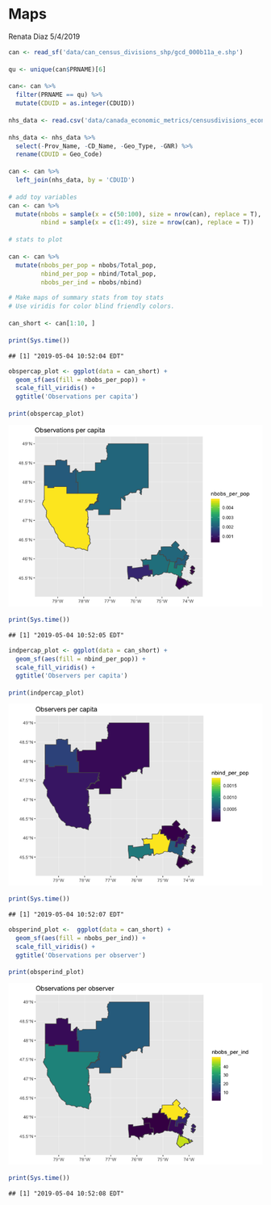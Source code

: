 Maps
================
Renata Diaz
5/4/2019

``` r
can <- read_sf('data/can_census_divisions_shp/gcd_000b11a_e.shp')

qu <- unique(can$PRNAME)[6]

can<- can %>%
  filter(PRNAME == qu) %>%
  mutate(CDUID = as.integer(CDUID))

nhs_data <- read.csv('data/canada_economic_metrics/censusdivisions_econmetrics.csv', stringsAsFactors = F)

nhs_data <- nhs_data %>%
  select(-Prov_Name, -CD_Name, -Geo_Type, -GNR) %>%
  rename(CDUID = Geo_Code)

can <- can %>%
  left_join(nhs_data, by = 'CDUID')

# add toy variables
can <- can %>%
  mutate(nbobs = sample(x = c(50:100), size = nrow(can), replace = T), 
         nbind = sample(x = c(1:49), size = nrow(can), replace = T))

# stats to plot

can <- can %>%
  mutate(nbobs_per_pop = nbobs/Total_pop, 
         nbind_per_pop = nbind/Total_pop,
         nbobs_per_ind = nbobs/nbind)
```

``` r
# Make maps of summary stats from toy stats
# Use viridis for color blind friendly colors.

can_short <- can[1:10, ]

print(Sys.time())
```

    ## [1] "2019-05-04 10:52:04 EDT"

``` r
obspercap_plot <- ggplot(data = can_short) +
  geom_sf(aes(fill = nbobs_per_pop)) +
  scale_fill_viridis() +
  ggtitle('Observations per capita')

print(obspercap_plot)
```

![](maps_files/figure-markdown_github/make%20maps-1.png)

``` r
print(Sys.time())
```

    ## [1] "2019-05-04 10:52:05 EDT"

``` r
indpercap_plot <- ggplot(data = can_short) +
  geom_sf(aes(fill = nbind_per_pop)) +
  scale_fill_viridis() +
  ggtitle('Observers per capita')

print(indpercap_plot)
```

![](maps_files/figure-markdown_github/make%20maps-2.png)

``` r
print(Sys.time())
```

    ## [1] "2019-05-04 10:52:07 EDT"

``` r
obsperind_plot <-  ggplot(data = can_short) +
  geom_sf(aes(fill = nbobs_per_ind)) +
  scale_fill_viridis() +
  ggtitle('Observations per observer')

print(obsperind_plot)
```

![](maps_files/figure-markdown_github/make%20maps-3.png)

``` r
print(Sys.time())
```

    ## [1] "2019-05-04 10:52:08 EDT"

